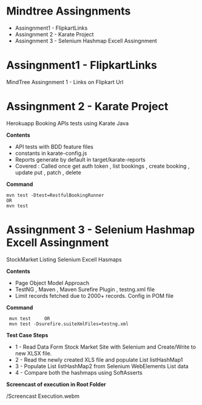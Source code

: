 # Mindtree Assingnments
- Assingnment1 - FlipkartLinks
- Assingnment 2 - Karate Project
- Assingnment 3 - Selenium Hashmap Excell Assingnment

# Assingnment1 - FlipkartLinks
MindTree Assingnment 1 - Links on Flipkart Url


# Assingnment 2 - Karate Project
Herokuapp Booking APIs tests using Karate Java

**Contents**
- API tests with BDD feature files
- constants in karate-config.js
- Reports generate by default in target/karate-reports
- Covered : Called once get auth token , list bookings , create booking , update put , patch , delete

**Command**
```
mvn test -Dtest=RestfulBookingRunner
OR
mvn test     

```

# Assingnment 3 - Selenium Hashmap Excell Assingnment
StockMarket Listing Selenium Excell Hasmaps

**Contents**
- Page Object Model Approach
- TestNG , Maven , Maven Surefire Plugin , testng.xml file
- Limit records fetched due to 2000+ records. Config in POM file

**Command**
```
 mvn test     OR
 mvn test -Dsurefire.suiteXmlFiles=testng.xml
```

**Test Case Steps**
- 1 - Read Data Form Stock Market Site with Selenium and Create/Write to new XLSX file.
- 2 - Read the newly created XLS file and populate List<Hashmap> listHashMap1
- 3 - Populate List<Hashmap> listHashMap2 from Selenium WebElements List data
- 4 - Compare both the hashmaps using SoftAsserts


**Screencast of execution in Root Folder**

/Screencast Execution.webm